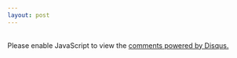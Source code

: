 ```yaml
---
layout: post
---
```



<div class="content-text">    

<br>

<div id="disqus_thread"></div>
<script>

/**
*  RECOMMENDED CONFIGURATION VARIABLES: EDIT AND UNCOMMENT THE SECTION BELOW TO INSERT DYNAMIC VALUES FROM YOUR PLATFORM OR CMS.
*  LEARN WHY DEFINING THESE VARIABLES IS IMPORTANT: https://disqus.com/admin/universalcode/#configuration-variables*/

var disqus_config = function () {
this.page.url = "https://kakuzops.github.io{{ page.url }}";  // Replace PAGE_URL with your page's canonical URL variable
this.page.identifier = "{{ page.url }}"; // Replace PAGE_IDENTIFIER with your page's unique identifier variable
};

(function() { 
var d = document, s = d.createElement('script');
s.src = 'https://kakuzops-github-io.disqus.com/embed.js';
s.setAttribute('data-timestamp', +new Date());
(d.head || d.body).appendChild(s);
})();
</script>
<noscript>Please enable JavaScript to view the <a href="https://disqus.com/?ref_noscript">comments powered by Disqus.</a></noscript>

</div>